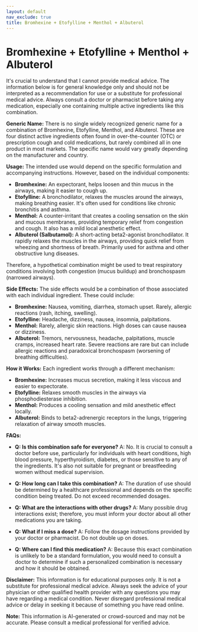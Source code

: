 ```yaml
---
layout: default
nav_exclude: true
title: Bromhexine + Etofylline + Menthol + Albuterol
---
```


# Bromhexine + Etofylline + Menthol + Albuterol

It's crucial to understand that I cannot provide medical advice.  The information below is for general knowledge only and should not be interpreted as a recommendation for use or a substitute for professional medical advice.  Always consult a doctor or pharmacist before taking any medication, especially one containing multiple active ingredients like this combination.

**Generic Name:**  There is no single widely recognized generic name for a combination of Bromhexine, Etofylline, Menthol, and Albuterol.  These are four distinct active ingredients often found in over-the-counter (OTC) or prescription cough and cold medications, but rarely combined all in one product in most markets.  The specific name would vary greatly depending on the manufacturer and country.

**Usage:**  The intended use would depend on the specific formulation and accompanying instructions.  However, based on the individual components:

* **Bromhexine:** An expectorant, helps loosen and thin mucus in the airways, making it easier to cough up.
* **Etofylline:** A bronchodilator, relaxes the muscles around the airways, making breathing easier.  It's often used for conditions like chronic bronchitis and asthma.
* **Menthol:** A counter-irritant that creates a cooling sensation on the skin and mucous membranes, providing temporary relief from congestion and cough.  It also has a mild local anesthetic effect.
* **Albuterol (Salbutamol):** A short-acting beta2-agonist bronchodilator.  It rapidly relaxes the muscles in the airways, providing quick relief from wheezing and shortness of breath.  Primarily used for asthma and other obstructive lung diseases.

Therefore, a hypothetical combination might be used to treat respiratory conditions involving both congestion (mucus buildup) and bronchospasm (narrowed airways).

**Side Effects:**  The side effects would be a combination of those associated with each individual ingredient.  These could include:

* **Bromhexine:** Nausea, vomiting, diarrhea, stomach upset. Rarely, allergic reactions (rash, itching, swelling).
* **Etofylline:** Headache, dizziness, nausea, insomnia, palpitations.
* **Menthol:**  Rarely, allergic skin reactions. High doses can cause nausea or dizziness.
* **Albuterol:** Tremors, nervousness, headache, palpitations, muscle cramps, increased heart rate.  Severe reactions are rare but can include allergic reactions and paradoxical bronchospasm (worsening of breathing difficulties).

**How it Works:**  Each ingredient works through a different mechanism:

* **Bromhexine:** Increases mucus secretion, making it less viscous and easier to expectorate.
* **Etofylline:** Relaxes smooth muscles in the airways via phosphodiesterase inhibition.
* **Menthol:**  Produces a cooling sensation and mild anesthetic effect locally.
* **Albuterol:** Binds to beta2-adrenergic receptors in the lungs, triggering relaxation of airway smooth muscles.

**FAQs:**

* **Q: Is this combination safe for everyone?** A: No.  It is crucial to consult a doctor before use, particularly for individuals with heart conditions, high blood pressure, hyperthyroidism, diabetes, or those sensitive to any of the ingredients.  It's also not suitable for pregnant or breastfeeding women without medical supervision.

* **Q: How long can I take this combination?** A: The duration of use should be determined by a healthcare professional and depends on the specific condition being treated.  Do not exceed recommended dosages.

* **Q: What are the interactions with other drugs?** A:  Many possible drug interactions exist; therefore, you must inform your doctor about all other medications you are taking.

* **Q: What if I miss a dose?** A:  Follow the dosage instructions provided by your doctor or pharmacist.  Do not double up on doses.

* **Q: Where can I find this medication?** A:  Because this exact combination is unlikely to be a standard formulation, you would need to consult a doctor to determine if such a personalized combination is necessary and how it should be obtained.


**Disclaimer:** This information is for educational purposes only. It is not a substitute for professional medical advice. Always seek the advice of your physician or other qualified health provider with any questions you may have regarding a medical condition.  Never disregard professional medical advice or delay in seeking it because of something you have read online.


**Note:** This information is AI-generated or crowd-sourced and may not be accurate. Please consult a medical professional for verified advice.